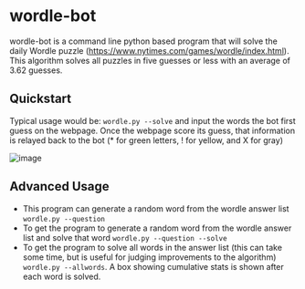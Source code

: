 # wordle-bot
wordle-bot is a command line python based program that will solve the daily Wordle puzzle (https://www.nytimes.com/games/wordle/index.html).  This algorithm solves all puzzles in five guesses or less with an average of 3.62 guesses.

## Quickstart
Typical usage would be: `wordle.py --solve` and input the words the bot first guess on the webpage.  Once the webpage score its guess, that information is relayed back to the bot (* for green letters, ! for yellow, and X for gray) 

![image](https://github.com/seippel/wordle-bot/assets/40277570/8eaebe27-31c1-4bea-9b03-c032a1e72029)


## Advanced Usage
* This program can generate a random word from the wordle answer list `wordle.py --question`
* To get the program to generate a random word from the wordle answer list and solve that word `wordle.py --question --solve`
* To get the program to solve all words in the answer list (this can take some time, but is useful for judging improvements to the algorithm) `wordle.py --allwords`.  A box showing cumulative stats is shown after each word is solved.
